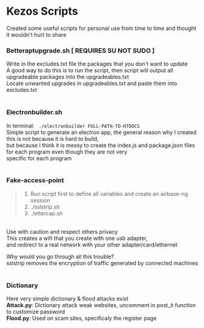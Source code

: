 # Kezos Scripts

Created some useful scripts for personal use from time to time and thought it wouldn't hurt to share <br>

### Betteraptupgrade.sh [ REQUIRES SU NOT SUDO ]

Write in the excludes.txt file the packages that you don't want to update <br>
A good way to do this is to run the script, then script will output all upgradeable packages into the upgradeables.txt <br>
Locate unwanted upgrades in upgradeables.txt and paste them into excludes.txt <br><br>

### Electronbuilder.sh

In terminal: <code> ./electronbuilder FULL-PATH-TO-HTDOCS </code> <br>
Simple script to generate an electron app, the general reason why I created this is not because it is hard to build, <br>
but because I think it is messy to create the index.js and package.json files for each program even though they are not very <br>
specific for each program <br><br>

### Fake-access-point

> 1. Run script first to define all variables and create an airbase-ng session
> 2. ./sslstrip.sh
> 3. ./ettercap.sh

<br>
Use with caution and respect others privacy <br>
This creates a wifi that you create with one usb adapter, <br>
and redirect to a real network with your other adapter/card/ethernet <br>

Why would you go through all this trouble? <br>
sslstrip removes the encryption of traffic generated by connected machines<br><br>

### Dictionary
Here very simple dictionary & flood attacks exist<br>
**Attack.py**:
Dictionary attack weak websites, uncomment in post_it function to customize password<br>
**Flood.py**:
Used on scam sites, specificaly the register page
